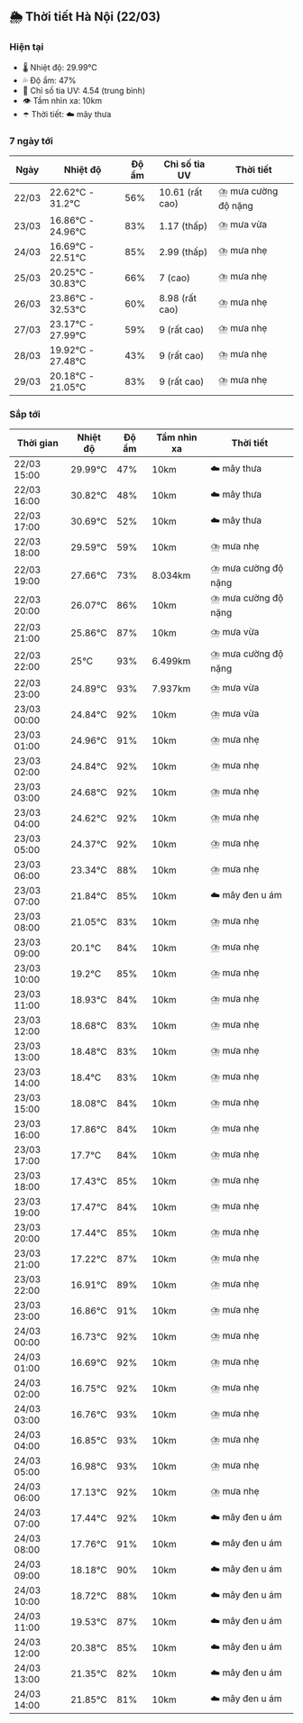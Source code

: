 ## 🌦️ Thời tiết Hà Nội (22/03)

### Hiện tại

- 🌡️ Nhiệt độ: 29.99℃
- 💦 Độ ẩm: 47%
- 🌟 Chỉ số tia UV: 4.54 (trung bình)
- 👁️ Tầm nhìn xa: 10km
- ☂️ Thời tiết: ☁️ mây thưa

### 7 ngày tới

| Ngày | Nhiệt độ | Độ ẩm | Chỉ số tia UV | Thời tiết |
| --- | --- | --- | --- | --- |
| 22/03 | 22.62℃ - 31.2℃ | 56% | 10.61 (rất cao) | ⛈️ mưa cường độ nặng |
| 23/03 | 16.86℃ - 24.96℃ | 83% | 1.17 (thấp) | ⛈️ mưa vừa |
| 24/03 | 16.69℃ - 22.51℃ | 85% | 2.99 (thấp) | ⛈️ mưa nhẹ |
| 25/03 | 20.25℃ - 30.83℃ | 66% | 7 (cao) | ⛈️ mưa nhẹ |
| 26/03 | 23.86℃ - 32.53℃ | 60% | 8.98 (rất cao) | ⛈️ mưa nhẹ |
| 27/03 | 23.17℃ - 27.99℃ | 59% | 9 (rất cao) | ⛈️ mưa nhẹ |
| 28/03 | 19.92℃ - 27.48℃ | 43% | 9 (rất cao) | ⛈️ mưa nhẹ |
| 29/03 | 20.18℃ - 21.05℃ | 83% | 9 (rất cao) | ⛈️ mưa nhẹ |

### Sắp tới

| Thời gian | Nhiệt độ | Độ ẩm | Tầm nhìn xa | Thời tiết |
| --- | --- | --- | --- | --- |
| 22/03 15:00 | 29.99℃ | 47% | 10km | ☁️ mây thưa |
| 22/03 16:00 | 30.82℃ | 48% | 10km | ☁️ mây thưa |
| 22/03 17:00 | 30.69℃ | 52% | 10km | ☁️ mây thưa |
| 22/03 18:00 | 29.59℃ | 59% | 10km | ⛈️ mưa nhẹ |
| 22/03 19:00 | 27.66℃ | 73% | 8.034km | ⛈️ mưa cường độ nặng |
| 22/03 20:00 | 26.07℃ | 86% | 10km | ⛈️ mưa cường độ nặng |
| 22/03 21:00 | 25.86℃ | 87% | 10km | ⛈️ mưa vừa |
| 22/03 22:00 | 25℃ | 93% | 6.499km | ⛈️ mưa cường độ nặng |
| 22/03 23:00 | 24.89℃ | 93% | 7.937km | ⛈️ mưa vừa |
| 23/03 00:00 | 24.84℃ | 92% | 10km | ⛈️ mưa vừa |
| 23/03 01:00 | 24.96℃ | 91% | 10km | ⛈️ mưa nhẹ |
| 23/03 02:00 | 24.84℃ | 92% | 10km | ⛈️ mưa nhẹ |
| 23/03 03:00 | 24.68℃ | 92% | 10km | ⛈️ mưa nhẹ |
| 23/03 04:00 | 24.62℃ | 92% | 10km | ⛈️ mưa nhẹ |
| 23/03 05:00 | 24.37℃ | 92% | 10km | ⛈️ mưa nhẹ |
| 23/03 06:00 | 23.34℃ | 88% | 10km | ⛈️ mưa nhẹ |
| 23/03 07:00 | 21.84℃ | 85% | 10km | ☁️ mây đen u ám |
| 23/03 08:00 | 21.05℃ | 83% | 10km | ⛈️ mưa nhẹ |
| 23/03 09:00 | 20.1℃ | 84% | 10km | ⛈️ mưa nhẹ |
| 23/03 10:00 | 19.2℃ | 85% | 10km | ⛈️ mưa nhẹ |
| 23/03 11:00 | 18.93℃ | 84% | 10km | ⛈️ mưa nhẹ |
| 23/03 12:00 | 18.68℃ | 83% | 10km | ⛈️ mưa nhẹ |
| 23/03 13:00 | 18.48℃ | 83% | 10km | ⛈️ mưa nhẹ |
| 23/03 14:00 | 18.4℃ | 83% | 10km | ⛈️ mưa nhẹ |
| 23/03 15:00 | 18.08℃ | 84% | 10km | ⛈️ mưa nhẹ |
| 23/03 16:00 | 17.86℃ | 84% | 10km | ⛈️ mưa nhẹ |
| 23/03 17:00 | 17.7℃ | 84% | 10km | ⛈️ mưa nhẹ |
| 23/03 18:00 | 17.43℃ | 85% | 10km | ⛈️ mưa nhẹ |
| 23/03 19:00 | 17.47℃ | 84% | 10km | ⛈️ mưa nhẹ |
| 23/03 20:00 | 17.44℃ | 85% | 10km | ⛈️ mưa nhẹ |
| 23/03 21:00 | 17.22℃ | 87% | 10km | ⛈️ mưa nhẹ |
| 23/03 22:00 | 16.91℃ | 89% | 10km | ⛈️ mưa nhẹ |
| 23/03 23:00 | 16.86℃ | 91% | 10km | ⛈️ mưa nhẹ |
| 24/03 00:00 | 16.73℃ | 92% | 10km | ⛈️ mưa nhẹ |
| 24/03 01:00 | 16.69℃ | 92% | 10km | ⛈️ mưa nhẹ |
| 24/03 02:00 | 16.75℃ | 92% | 10km | ⛈️ mưa nhẹ |
| 24/03 03:00 | 16.76℃ | 93% | 10km | ⛈️ mưa nhẹ |
| 24/03 04:00 | 16.85℃ | 93% | 10km | ⛈️ mưa nhẹ |
| 24/03 05:00 | 16.98℃ | 93% | 10km | ⛈️ mưa nhẹ |
| 24/03 06:00 | 17.13℃ | 92% | 10km | ⛈️ mưa nhẹ |
| 24/03 07:00 | 17.44℃ | 92% | 10km | ☁️ mây đen u ám |
| 24/03 08:00 | 17.76℃ | 91% | 10km | ☁️ mây đen u ám |
| 24/03 09:00 | 18.18℃ | 90% | 10km | ☁️ mây đen u ám |
| 24/03 10:00 | 18.72℃ | 88% | 10km | ☁️ mây đen u ám |
| 24/03 11:00 | 19.53℃ | 87% | 10km | ☁️ mây đen u ám |
| 24/03 12:00 | 20.38℃ | 85% | 10km | ☁️ mây đen u ám |
| 24/03 13:00 | 21.35℃ | 82% | 10km | ☁️ mây đen u ám |
| 24/03 14:00 | 21.85℃ | 81% | 10km | ☁️ mây đen u ám |
